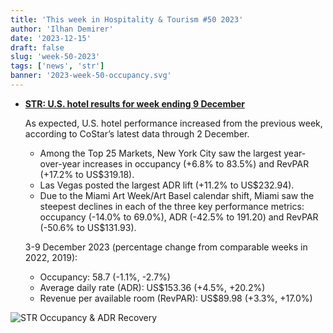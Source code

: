 ```yaml
---
title: 'This week in Hospitality & Tourism #50 2023'
author: 'Ilhan Demirer'
date: '2023-12-15'
draft: false
slug: 'week-50-2023'
tags: ['news', 'str']
banner: '2023-week-50-occupancy.svg'
---
```


- **[STR: U.S. hotel results for week ending 9 December](https://str.com/press-release/us-hotel-results-week-ending-9-december)**

  As expected, U.S. hotel performance increased from the previous week, according to CoStar’s latest data through 2 December.

  - Among the Top 25 Markets, New York City saw the largest year-over-year increases in occupancy (+6.8% to 83.5%) and RevPAR (+17.2% to US$319.18).
  - Las Vegas posted the largest ADR lift (+11.2% to US$232.94).
  - Due to the Miami Art Week/Art Basel calendar shift, Miami saw the steepest declines in each of the three key performance metrics: occupancy (-14.0% to 69.0%), ADR (-42.5% to 191.20) and RevPAR (-50.6% to US$131.93).

  3-9 December 2023 (percentage change from comparable weeks in 2022, 2019):

  - Occupancy: 58.7 (-1.1%, -2.7%)
  - Average daily rate (ADR): US$153.36 (+4.5%, +20.2%)
  - Revenue per available room (RevPAR): US$89.98 (+3.3%, +17.0%)

![STR Occupancy & ADR Recovery](/images/blogimages/2023-week-50-occupancy.svg)
